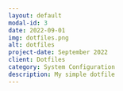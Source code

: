 ```yaml
---
layout: default
modal-id: 3
date: 2022-09-01
img: dotfiles.png
alt: dotfiles
project-date: September 2022
client: Dotfiles
category: System Configuration
description: My simple dotfile
---
```

